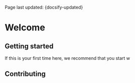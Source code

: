 Page last updated: {docsify-updated}
# Welcome

## Getting started

If this is your first time here, we recommend that you start w

## Contributing
